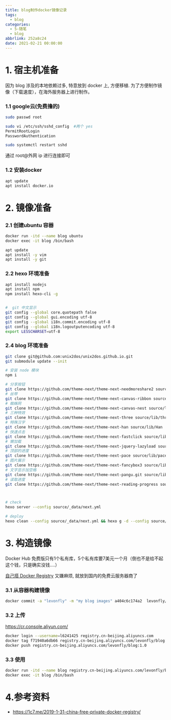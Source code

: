```yaml
---
title: blog制作docker镜像记录
tags:
  - blog
categories:
  - 5-随笔
  - blog
abbrlink: 252a8c24
date: 2021-02-21 00:00:00
---
```


# 1. 宿主机准备

因为 blog 涉及的本地依赖过多, 特意放到 docker 上, 方便移植. 为了方便制作镜像（下载速度），在海外服务器上进行制作。

<!-- more -->

### 1.1 google云(免费撸的)

```bash
sudo passwd root

sudo vi /etc/ssh/sshd_config  #两个 yes
PermitRootLogin
PasswordAuthentication

sudo systemctl restart sshd 
```

通过 root@外网 ip 进行连接即可



### 1.2 安装docker

```bash
apt update
apt install docker.io
```



# 2. 镜像准备

### 2.1 创建ubuntu 容器

```bash
docker run -itd --name blog ubuntu
docker exec -it blog /bin/bash  

apt update
apt install -y vim
apt install -y git
```



### 2.2 hexo 环境准备

```bash
apt install nodejs
apt install npm
npm install hexo-cli -g


#  git 中文显示
git config --global core.quotepath false        
git config --global gui.encoding utf-8   
git config --global i18n.commit.encoding utf-8  
git config --global i18n.logoutputencoding utf-8
export LESSCHARSET=utf-8
```



### 2.4 blog 环境准备

```bash
git clone git@github.com:unix2dos/unix2dos.github.io.git
git submodule update --init

# 安装 node 模块
npm i

# 分享按钮
git clone https://github.com/theme-next/theme-next-needmoreshare2 source/lib/needsharebutton  
# 丝带
git clone https://github.com/theme-next/theme-next-canvas-ribbon source/lib/canvas-ribbon
# 蜘蛛网
git clone https://github.com/theme-next/theme-next-canvas-nest source/lib/canvas-nest
# 三种特效
git clone https://github.com/theme-next/theme-next-three source/lib/three 
# 特殊汉字
git clone https://github.com/theme-next/theme-next-han source/lib/Han
# 快速点击
git clone https://github.com/theme-next/theme-next-fastclick source/lib/fastclick
# 懒加载
git clone https://github.com/theme-next/theme-next-jquery-lazyload source/lib/jquery_lazyload
# 顶部的进度
git clone https://github.com/theme-next/theme-next-pace source/lib/pace 
# 图片展示
git clone https://github.com/theme-next/theme-next-fancybox3 source/lib/fancybox 
# 文字显示加空格
git clone https://github.com/theme-next/theme-next-pangu.git source/lib/pangu
# 读取进度
git clone https://github.com/theme-next/theme-next-reading-progress source/lib/reading_progress



# check
hexo server --config source/_data/next.yml

# deploy
hexo clean --config source/_data/next.yml && hexo g -d --config source/_data/next.yml
```



# 3. 构造镜像

Docker Hub 免费版只有1个私有库，5个私有库要7美元一个月（倒也不是给不起这个钱，只是确实没钱....）

[自己搭 Docker Registry](https://docs.docker.com/registry/) 又嫌麻烦, 就放到国内的免费云服务器商了

### 3.1 从容器构建镜像

```bash
docker commit -a "levonfly" -m "my blog images" a404c6c174a2  levonfly/blog
```

### 3.2 上传

https://cr.console.aliyun.com/

```bash
docker login --username=l6241425 registry.cn-beijing.aliyuncs.com
docker tag f71940a6db66 registry.cn-beijing.aliyuncs.com/levonfly/blog:1.0
docker push registry.cn-beijing.aliyuncs.com/levonfly/blog:1.0
```

### 3.3 使用

```bash
docker run -itd --name blog registry.cn-beijing.aliyuncs.com/levonfly/blog:1.0
docker exec -it blog /bin/bash  
```



# 4.参考资料

+ https://1c7.me/2019-1-31-china-free-private-docker-registry/